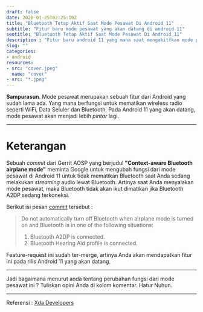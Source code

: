 ```yaml
---
draft: false
date: 2020-01-25T02:25:10Z
title: "Bluetooth Tetap Aktif Saat Mode Pesawat Di Android 11"
subtitle: "Fitur baru mode pesawat yang akan datang di android 11"
seotitle: "Bluetooth Tetap Aktif Saat Mode Pesawat Di Android 11"
description : "Fitur baru android 11 yang mana saat mengakitfkan mode pesawat, bluetooth tidak ikut mati."
slug: ""
categories:
- android
resources:
- src: "cover.jpeg"
  name: "cover"
- src: "*.jpeg"
---
```


**Sampurasun**. Mode pesawat merupakan sebuah fitur dari Android yang sudah lama ada. Yang mana berfungsi untuk
mematikan wireless radio seperti WiFi, Data Seluler dan Bluetooth. Pada Android 11 yang akan datang, mode pesawat
akan menjadi lebih _pintar_ lagi.

***

# Keterangan

Sebuah _commit_ dari Gerrit AOSP yang berjudul **"Context-aware Bluetooth airplane mode"** meminta Google untuk
mengubah fungsi dari mode pesawat di Android 11 untuk tidak mematikan Bluetooth saat Anda sedang melakukan
_streaming_ audio lewat Bluetooth. Artinya saat Anda menyalakan mode pesawat, maka Bluetooth tidak akan ikut
dimatikan jika Bluetooth A2DP sedang terkoneksi.


Berikut isi pesan [commit](https://android-review.googlesource.com/c/platform/frameworks/base/+/1179105) tersebut :

> Do not automatically turn off Bluetooth when airplane mode is turned on and Bluetooth is in one of the following
situations:
>1. Bluetooth A2DP is connected.
>2. Bluetooth Hearing Aid profile is connected.

Feature-request ini sudah ter-merge, artinya Anda akan mendapatkan fitur ini pada rilis Android 11 yang akan datang.

***

Jadi bagaimana menurut anda tentang perubahan fungsi dari mode pesawat ini ? Tuliskan opini Anda di kolom
komentar. Hatur Nuhun.

***

Referensi : [Xda
Developers](https://www.xda-developers.com/airplane-mode-stop-shutting-down-bluetooth-audio-android-11-r/?fbclid=IwAR2ZxuDQCzI3jhViuyRlSnlq8EP7uTSLWHMf1NBfnX5tfZClevy7s-iJ6uk)
